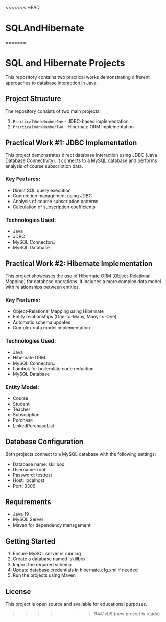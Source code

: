 <<<<<<< HEAD
# SQLAndHibernate
=======
# SQL and Hibernate Projects

This repository contains two practical works demonstrating different approaches to database interaction in Java.

## Project Structure

The repository consists of two main projects:
1. `PracticalWorkNumberOne` - JDBC-based implementation
2. `PracticalWorkNumberTwo` - Hibernate ORM implementation

## Practical Work #1: JDBC Implementation

This project demonstrates direct database interaction using JDBC (Java Database Connectivity). It connects to a MySQL database and performs analysis of course subscription data.

### Key Features:
- Direct SQL query execution
- Connection management using JDBC
- Analysis of course subscription patterns
- Calculation of subscription coefficients

### Technologies Used:
- Java
- JDBC
- MySQL Connector/J
- MySQL Database

## Practical Work #2: Hibernate Implementation

This project showcases the use of Hibernate ORM (Object-Relational Mapping) for database operations. It includes a more complex data model with relationships between entities.

### Key Features:
- Object-Relational Mapping using Hibernate
- Entity relationships (One-to-Many, Many-to-One)
- Automatic schema updates
- Complex data model implementation

### Technologies Used:
- Java
- Hibernate ORM
- MySQL Connector/J
- Lombok for boilerplate code reduction
- MySQL Database

### Entity Model:
- Course
- Student
- Teacher
- Subscription
- Purchase
- LinkedPurchaseList

## Database Configuration

Both projects connect to a MySQL database with the following settings:
- Database name: skillbox
- Username: root
- Password: testtest
- Host: localhost
- Port: 3306

## Requirements
- Java 19
- MySQL Server
- Maven for dependency management

## Getting Started

1. Ensure MySQL server is running
2. Create a database named 'skillbox'
3. Import the required schema
4. Update database credentials in hibernate.cfg.xml if needed
5. Run the projects using Maven

## License

This project is open source and available for educational purposes.
>>>>>>> 9441cb9 (new project is ready)
